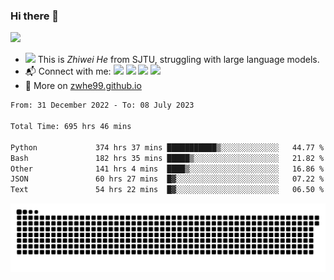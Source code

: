 ### Hi there 👋 

![](https://komarev.com/ghpvc/?username=zwhe99)
- <img src="https://media.giphy.com/media/mcsPU3SkKrYDdW3aAU/giphy.gif" width="20"> This is *Zhiwei He* from SJTU, struggling with large language models.
- :mailbox_with_mail: Connect with me: <a href = "mailto:hezw.tkcw@gmail.com"><img src="https://img.shields.io/badge/-hezw.tkcw@gmail.com-red?style=flat&logo=gmail&logoColor=white" target="_blank"></a> <a href = "mailto:zwhe.cs@sjtu.edu.cn"><img src="https://img.shields.io/badge/-zwhe.cs@sjtu.edu.cn-%23333?style=flat&logo=gmail&logoColor=white" target="_blank"></a> <a href = "https://twitter.com/zwhe99"><img src="https://img.shields.io/badge/-Twitter @zwhe99-%234a99e9?style=flat&logo=twitter&logoColor=white" target="_blank"></a> <a href = "https://www.zhihu.com/people/hbenmazi-8"><img src="https://img.shields.io/badge/-%E7%9F%A5%E4%B9%8E-%232f6be0" target="_blank"></a>
- :blue_book: More on [zwhe99.github.io](https://zwhe99.github.io/)
<!--START_SECTION:waka-->

```txt
From: 31 December 2022 - To: 08 July 2023

Total Time: 695 hrs 46 mins

Python             374 hrs 37 mins ███████████▒░░░░░░░░░░░░░   44.77 %
Bash               182 hrs 35 mins █████▒░░░░░░░░░░░░░░░░░░░   21.82 %
Other              141 hrs 4 mins  ████▒░░░░░░░░░░░░░░░░░░░░   16.86 %
JSON               60 hrs 27 mins  █▓░░░░░░░░░░░░░░░░░░░░░░░   07.22 %
Text               54 hrs 22 mins  █▓░░░░░░░░░░░░░░░░░░░░░░░   06.50 %
```

<!--END_SECTION:waka-->
![](https://raw.githubusercontent.com/zwhe99/zwhe99/main/assets/github-contribution-grid-snake.svg)
